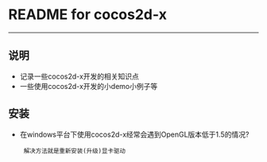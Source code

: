 # **README for cocos2d-x** #
***


## **说明** ##
 * 记录一些cocos2d-x开发的相关知识点
 * 一些使用cocos2d-x开发的小demo小例子等



## **安装** ##
 * 在windows平台下使用cocos2d-x经常会遇到OpenGL版本低于1.5的情况?

        解决方法就是重新安装(升级)显卡驱动
